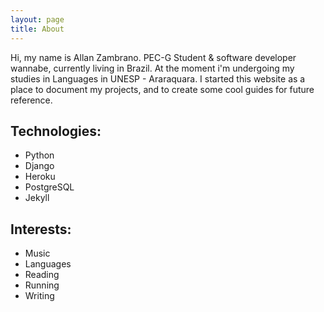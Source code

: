 ```yaml
---
layout: page
title: About
---
```

Hi, my name is Allan Zambrano. PEC-G Student & software developer wannabe, currently living in Brazil. At the moment i'm undergoing my studies in Languages in UNESP - Araraquara. I started this website as a place to document my projects, and to create some cool guides for future reference.

## Technologies:
* Python
* Django
* Heroku
* PostgreSQL
* Jekyll

## Interests:
* Music
* Languages
* Reading
* Running
* Writing